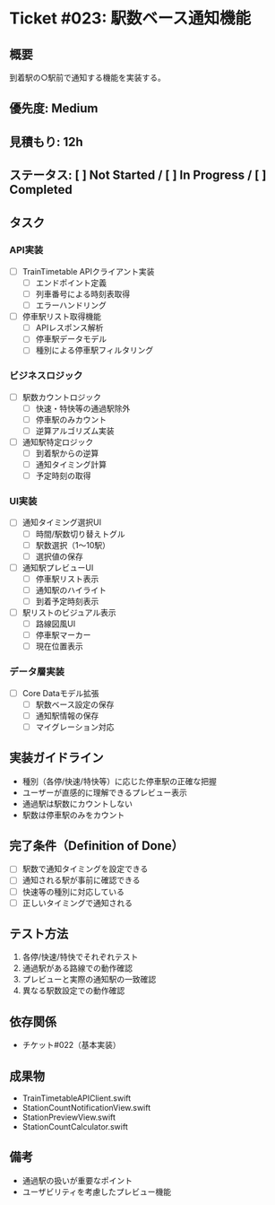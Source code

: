 # Ticket #023: 駅数ベース通知機能

## 概要
到着駅の○駅前で通知する機能を実装する。

## 優先度: Medium
## 見積もり: 12h
## ステータス: [ ] Not Started / [ ] In Progress / [ ] Completed

## タスク
### API実装
- [ ] TrainTimetable APIクライアント実装
  - [ ] エンドポイント定義
  - [ ] 列車番号による時刻表取得
  - [ ] エラーハンドリング
- [ ] 停車駅リスト取得機能
  - [ ] APIレスポンス解析
  - [ ] 停車駅データモデル
  - [ ] 種別による停車駅フィルタリング

### ビジネスロジック
- [ ] 駅数カウントロジック
  - [ ] 快速・特快等の通過駅除外
  - [ ] 停車駅のみカウント
  - [ ] 逆算アルゴリズム実装
- [ ] 通知駅特定ロジック
  - [ ] 到着駅からの逆算
  - [ ] 通知タイミング計算
  - [ ] 予定時刻の取得

### UI実装
- [ ] 通知タイミング選択UI
  - [ ] 時間/駅数切り替えトグル
  - [ ] 駅数選択（1〜10駅）
  - [ ] 選択値の保存
- [ ] 通知駅プレビューUI
  - [ ] 停車駅リスト表示
  - [ ] 通知駅のハイライト
  - [ ] 到着予定時刻表示
- [ ] 駅リストのビジュアル表示
  - [ ] 路線図風UI
  - [ ] 停車駅マーカー
  - [ ] 現在位置表示

### データ層実装
- [ ] Core Dataモデル拡張
  - [ ] 駅数ベース設定の保存
  - [ ] 通知駅情報の保存
  - [ ] マイグレーション対応

## 実装ガイドライン
- 種別（各停/快速/特快等）に応じた停車駅の正確な把握
- ユーザーが直感的に理解できるプレビュー表示
- 通過駅は駅数にカウントしない
- 駅数は停車駅のみをカウント

## 完了条件（Definition of Done）
- [ ] 駅数で通知タイミングを設定できる
- [ ] 通知される駅が事前に確認できる
- [ ] 快速等の種別に対応している
- [ ] 正しいタイミングで通知される

## テスト方法
1. 各停/快速/特快でそれぞれテスト
2. 通過駅がある路線での動作確認
3. プレビューと実際の通知駅の一致確認
4. 異なる駅数設定での動作確認

## 依存関係
- チケット#022（基本実装）

## 成果物
- TrainTimetableAPIClient.swift
- StationCountNotificationView.swift
- StationPreviewView.swift
- StationCountCalculator.swift

## 備考
- 通過駅の扱いが重要なポイント
- ユーザビリティを考慮したプレビュー機能